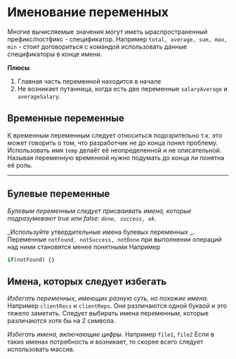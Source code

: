 # Именование переменных 

Многие вычисляемые значения могут иметь ыраспространенный префикс/постфикс - спецификатор.
Например `total, average, sum, max, min` - стоит договориться с командой использовать данные спецификаторы в конце имени.

**Плюсы**
1) Главная часть переменной находится в начале
2) Не возникает путанница, когда есть две переменные `salaryAverage` и `averageSalary`.

## Временные переменные 
К временным переменным следует относиться подозрительно т.к. это может говорить о том, что разработчик не до конца понял проблему.
Использовать имя `temp` делаёт её неопределенной и не описательной.
Называя переменную временной нужно подумать до конца ли понятна её роль.

-----

## Булевые переменные
_Булевым переменным следует присваивать имена, которые подразумевают true или false: `done, success, ok`._

_Используйте утвердительные имена булевых переменных _. 
Переменные `notFound, notSuccess, notDone` при выполнении операций над ними становятся менее понятными
Например 

```typescript
if(notFound) {}
```


## Имена, которых следует избегать
_Избегать переменных, имеющих разную суть, но похожие имена_.
Например `clientRecs` и `clientReps`. Они различаются одной буквой и это тяжело заметить.
Следует выбирать имена переменным, которые различаются хотя бы на 2 символа.

_Избегать имена, включающие цифры_.
Например `file1`, `file2`
Если в таких именах потребность и возникает, то скорее всего следует использовать массив.

